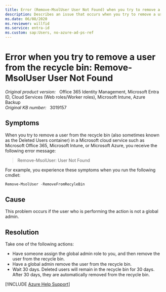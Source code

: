 ```yaml
---
title: Error (Remove-MsolUser User Not Found) when you try to remove a user from the recycle bin
description: Describes an issue that occurs when you try to remove a user from the recycle bin. Provides a resolution.
ms.date: 06/08/2020
ms.reviewer: willfid
ms.service: entra-id
ms.custom: sap:Users, no-azure-ad-ps-ref
---
```

# Error when you try to remove a user from the recycle bin: Remove-MsolUser User Not Found

_Original product version:_ &nbsp; Office 365 Identity Management, Microsoft Entra ID, Cloud Services (Web roles/Worker roles), Microsoft Intune, Azure Backup  
_Original KB number:_ &nbsp; 3019157

## Symptoms

When you try to remove a user from the recycle bin (also sometimes known as the Deleted Users container) in a Microsoft cloud service such as Microsoft Office 365, Microsoft Intune, or Microsoft Azure, you receive the following error message:

> Remove-MsolUser: User Not Found

For example, you experience these symptoms when you run the following cmdlet:

```powershell
Remove-MsolUser -RemoveFromRecyleBin
```

## Cause

This problem occurs if the user who is performing the action is not a global admin.

## Resolution

Take one of the following actions:

- Have someone assign the global admin role to you, and then remove the user from the recycle bin.
- Have a global admin remove the user from the recycle bin.
- Wait 30 days. Deleted users will remain in the recycle bin for 30 days. After 30 days, they are automatically removed from the recycle bin.

[!INCLUDE [Azure Help Support](../../../includes/azure-help-support.md)]
